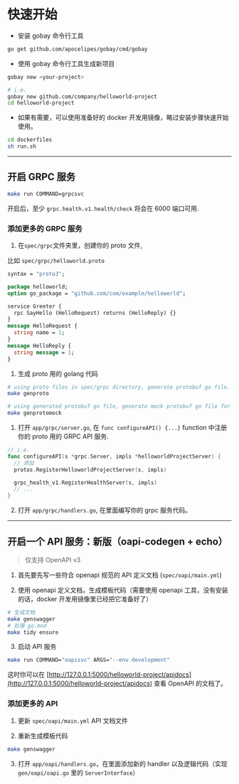 # 快速开始

- 安装 gobay 命令行工具

```sh
go get github.com/apocelipes/gobay/cmd/gobay
```

- 使用 gobay 命令行工具生成新项目

```sh
gobay new <your-project>

# i.e.
gobay new github.com/company/helloworld-project
cd helloworld-project
```

- 如果有需要，可以使用准备好的 docker 开发用镜像，略过安装步骤快速开始使用。

```sh
cd dockerfiles
sh run.sh
```

---

## 开启 GRPC 服务

```sh
make run COMMAND=grpcsvc
```

开启后，至少 `grpc.health.v1.health/check` 将会在 6000 端口可用.

### 添加更多的 GRPC 服务

1. 在`spec/grpc`文件夹里，创建你的 proto 文件,

比如 `spec/grpc/helloworld.proto`

```proto
syntax = "proto3";

package helloworld;
option go_package = "github.com/com/example/helloworld";

service Greeter {
  rpc SayHello (HelloRequest) returns (HelloReply) {}
}
message HelloRequest {
  string name = 1;
}
message HelloReply {
  string message = 1;
}
```

1. 生成 proto 用的 golang 代码

```sh
# using proto files in spec/grpc directory, generate protobuf go file.
make genproto

# using generated protobuf go file, generate mock protobuf go file for testing.
make genprotomock
```

1. 打开 `app/grpc/server.go`, 在 `func configureAPI() {...}` function 中注册你的 proto 用的 GRPC API 服务.

```go
// i.e.
func configureAPI(s *grpc.Server, impls *helloworldProjectServer) {
  // 添加
  protos.RegisterHelloworldProjectServer(s, impls)

  grpc_health_v1.RegisterHealthServer(s, impls)
  // ...
}
```

2. 打开 `app/grpc/handlers.go`, 在里面编写你的 grpc 服务代码。

---

## 开启一个 API 服务：新版（oapi-codegen + echo）

> 仅支持 OpenAPI v3

1. 首先要先写一些符合 openapi 规范的 API 定义文档 (`spec/oapi/main.yml`)

2. 使用 openapi 定义文档，生成模板代码（需要使用 openapi 工具，没有安装的话，docker 开发用镜像里已经把它准备好了）

```sh
# 生成文档
make genswagger
# 处理 go.mod
make tidy ensure
```

3. 启动 API 服务

```sh
make run COMMAND="oapisvc" ARGS="--env development"
```

这时你可以在 [http://127.0.0.1:5000/helloworld-project/apidocs](http://127.0.0.1:5000/helloworld-project/apidocs) 查看 OpenAPI 的文档了。

### 添加更多的 API

1. 更新 `spec/oapi/main.yml` API 文档文件

2. 重新生成模板代码

```sh
make genswagger
```

3. 打开 `app/oapi/handlers.go`，在里面添加新的 handler 以及逻辑代码（实现 `gen/oapi/oapi.go` 里的 `ServerInterface`）
